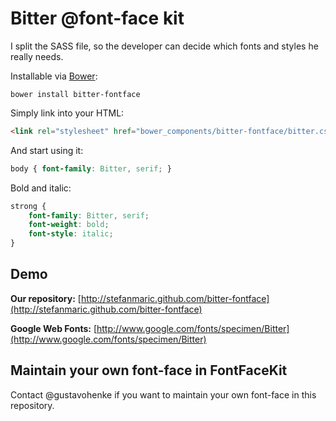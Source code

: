 # Bitter @font-face kit

I split the SASS file, so the developer can decide which fonts and styles he really needs.

Installable via [Bower](http://twitter.github.com/bower/):
```
bower install bitter-fontface
```

Simply link into your HTML:
```html
<link rel="stylesheet" href="bower_components/bitter-fontface/bitter.css">
```

And start using it:
```css
body { font-family: Bitter, serif; }
```

Bold and italic:
```css
strong {
    font-family: Bitter, serif;
    font-weight: bold;
    font-style: italic;
}
```

## Demo
__Our repository:__ [http://stefanmaric.github.com/bitter-fontface](http://stefanmaric.github.com/bitter-fontface)

__Google Web Fonts:__ [http://www.google.com/fonts/specimen/Bitter](http://www.google.com/fonts/specimen/Bitter)


## Maintain your own font-face in FontFaceKit
Contact @gustavohenke if you want to maintain your own font-face in this repository.
